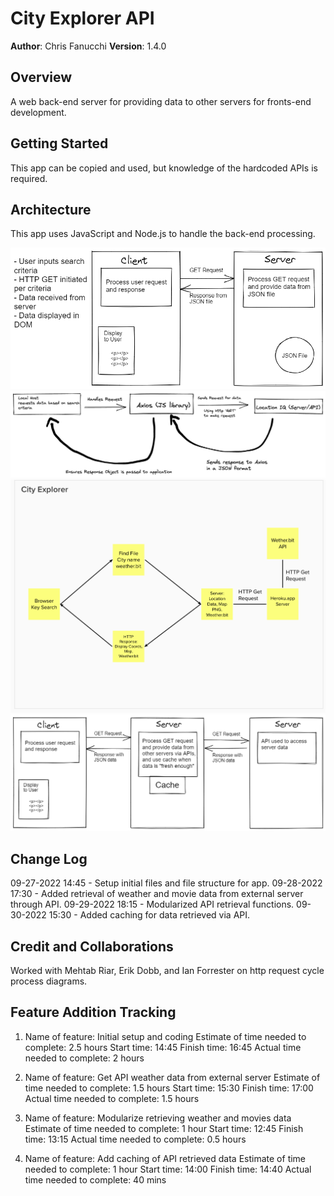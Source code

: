 # City Explorer API

**Author**: Chris Fanucchi
**Version**: 1.4.0

## Overview

A web back-end server for providing data to other servers for fronts-end development.

## Getting Started

This app can be copied and used, but knowledge of the hardcoded APIs is required.

## Architecture

This app uses JavaScript and Node.js to handle the back-end processing.

![Server Communication](server-comms.png)
![API data flow](city-explorer-dataflow.png)
![API data flow](dataflow-lab-8.png)
![API data flow with cache](server-comms-with-cache.png)

## Change Log

09-27-2022 14:45 - Setup initial files and file structure for app.
09-28-2022 17:30 - Added retrieval of weather and movie data from external server through API.
09-29-2022 18:15 - Modularized API retrieval functions.
09-30-2022 15:30 - Added caching for data retrieved via API.

## Credit and Collaborations

Worked with Mehtab Riar, Erik Dobb, and Ian Forrester on http request cycle process diagrams.

## Feature Addition Tracking

1. Name of feature: Initial setup and coding
   Estimate of time needed to complete: 2.5 hours
   Start time: 14:45
   Finish time: 16:45
   Actual time needed to complete: 2 hours

2. Name of feature: Get API weather data from external server
   Estimate of time needed to complete: 1.5 hours
   Start time: 15:30
   Finish time: 17:00
   Actual time needed to complete: 1.5 hours

3. Name of feature: Modularize retrieving weather and movies data
   Estimate of time needed to complete: 1 hour
   Start time: 12:45
   Finish time: 13:15
   Actual time needed to complete: 0.5 hours

4. Name of feature: Add caching of API retrieved data
   Estimate of time needed to complete: 1 hour
   Start time: 14:00
   Finish time: 14:40
   Actual time needed to complete: 40 mins
